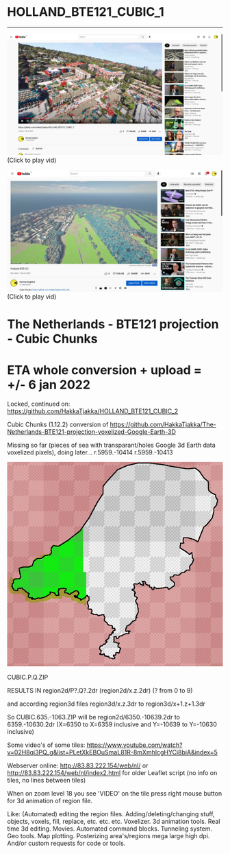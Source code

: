 # HOLLAND_BTE121_CUBIC_1

***
[![Demo CountPages alpha](https://github.com/HakkaTjakka/HOLLAND_BTE121_CUBIC_1/blob/main/WORLD/enschede_mc1.jpg)](https://www.youtube.com/watch?v=PpJMXF7ALY8)
(Click to play vid)

[![Demo CountPages alpha](https://github.com/HakkaTjakka/HOLLAND_BTE121_CUBIC_1/blob/main/WORLD/enschede_mc2.jpg)](https://www.youtube.com/watch?v=rQY3X41ky2U)
(Click to play vid)

# The Netherlands - BTE121 projection - Cubic Chunks

# ETA whole conversion + upload = +/- 6 jan 2022

Locked, continued on: https://github.com/HakkaTjakka/HOLLAND_BTE121_CUBIC_2

Cubic Chunks (1.12.2) conversion of https://github.com/HakkaTjakka/The-Netherlands-BTE121-projection-voxelized-Google-Earth-3D

Missing so far (pieces of sea with transparant/holes Google 3d Earth data voxelized pixels), doing later...
r.5959.-10414
r.5959.-10413

![clipboard_small](https://github.com/HakkaTjakka/HOLLAND_BTE121_CUBIC_1/blob/main/WORLD/region.png)

CUBIC.P.Q.ZIP

RESULTS IN region2d/P?.Q?.2dr (region2d/x.z.2dr) (? from 0 to 9)

and according region3d files region3d/x.z.3dr to region3d/x+1.z+1.3dr

So CUBIC.635.-1063.ZIP will be region2d/6350.-10639.2dr to 6359.-10630.2dr (X=6350 to X=6359 inclusive and Y=-10639 to Y=-10630 inclusive)

Some video's of some tiles: https://www.youtube.com/watch?v=02H8qi3PQ_g&list=PLetXkEBOuSmaL81R-8mXmhIcgHYCi8biA&index=5

Webserver online: http://83.83.222.154/web/nl/ or http://83.83.222.154/web/nl/index2.html for older Leaflet script (no info on tiles, no lines between tiles)

When on zoom level 18 you see 'VIDEO' on the tile press right mouse button for 3d animation of region file.

Like: (Automated) editing the region files. Adding/deleting/changing stuff, objects, voxels, fill, replace, etc. etc. etc. Voxelizer. 3d animation tools. Real time 3d editing. Movies. Automated command blocks. Tunneling system. Geo tools. Map plotting. Posterizing area's/regions mega large high dpi. And/or custom requests for code or tools.

